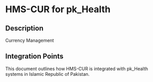 # HMS-CUR for pk_Health

## Description

Currency Management

## Integration Points

This document outlines how HMS-CUR is integrated with pk_Health systems in Islamic Republic of Pakistan.
